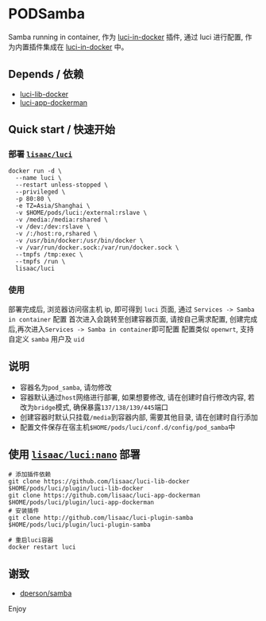 # PODSamba
Samba running in container, 作为 [luci-in-docker](https://github.com/lisaac/luci-in-docker) 插件, 通过 luci 进行配置, 作为内置插件集成在 [luci-in-docker](https://github.com/lisaac/luci-in-docker) 中。

## Depends / 依赖
- [luci-lib-docker](https://github.com/lisaac/luci-lib-docker)
- [luci-app-dockerman](https://github.com/lisaac/luci-app-dockerman)

## Quick start / 快速开始

### 部署 [`lisaac/luci`](https://hub.docker.com/r/lisaac/luci)
```
docker run -d \
  --name luci \
  --restart unless-stopped \
  --privileged \
  -p 80:80 \
  -e TZ=Asia/Shanghai \
  -v $HOME/pods/luci:/external:rslave \
  -v /media:/media:rshared \
  -v /dev:/dev:rslave \
  -v /:/host:ro,rshared \
  -v /usr/bin/docker:/usr/bin/docker \
  -v /var/run/docker.sock:/var/run/docker.sock \
  --tmpfs /tmp:exec \
  --tmpfs /run \
  lisaac/luci
```

### 使用
部署完成后, 浏览器访问宿主机 ip, 即可得到 `luci` 页面, 通过 `Services -> Samba in container` 配置
首次进入会跳转至创建容器页面, 请按自己需求配置, 创建完成后,再次进入`Services -> Samba in container`即可配置
配置类似 `openwrt`, 支持自定义 `samba` 用户及 `uid`

## 说明
- 容器名为`pod_samba`, 请勿修改
- 容器默认通过`host`网络进行部署, 如果想要修改, 请在创建时自行修改内容, 若改为`bridge`模式, 确保暴露`137/138/139/445`端口
- 创建容器时默认只挂载`/media`到容器内部, 需要其他目录, 请在创建时自行添加
- 配置文件保存在宿主机`$HOME/pods/luci/conf.d/config/pod_samba`中

## 使用 [`lisaac/luci:nano`](https://hub.docker.com/r/lisaac/luci) 部署
```
# 添加插件依赖
git clone https://github.com/lisaac/luci-lib-docker $HOME/pods/luci/plugin/luci-lib-docker
git clone https://github.com/lisaac/luci-app-dockerman $HOME/pods/luci/plugin/luci-app-dockerman
# 安装插件
git clone http://github.com/lisaac/luci-plugin-samba $HOME/pods/luci/plugin/luci-plugin-samba

# 重启luci容器
docker restart luci
```

## 谢致
- [dperson/samba](https://github.com/dperson/samba)

Enjoy